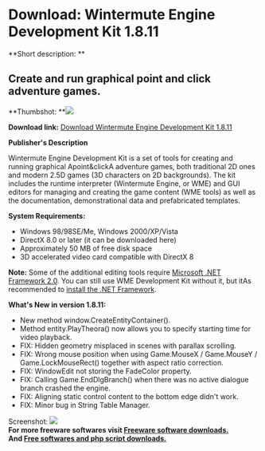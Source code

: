 # Download: Wintermute Engine Development Kit 1.8.11

**Short description: **

## Create and run graphical point and click adventure games.

  
**Thumbshot: **![](http://www.freewarefiles.com/screenshot/wintermute_md.jpg)   
  
**Download link:** [Download Wintermute Engine Development Kit 1.8.11](http://freesoftwares.boysofts.com/Wintermute-Engine-Development-Kit_program_26752.html)  
  

**Publisher's Description**  
  

Wintermute Engine Development Kit is a set of tools for creating and running
graphical Apoint&clickA adventure games, both traditional 2D ones and modern
2.5D games (3D characters on 2D backgrounds). The kit includes the runtime
interpreter (Wintermute Engine, or WME) and GUI editors for managing and
creating the game content (WME tools) as well as the documentation,
demonstrational data and prefabricated templates.

**System Requirements:**

  * Windows 98/98SE/Me, Windows 2000/XP/Vista 
  * DirectX 8.0 or later (it can be downloaded here) 
  * Approximately 50 MB of free disk space 
  * 3D accelerated video card compatible with DirectX 8 

**Note:** Some of the additional editing tools require [Microsoft .NET Framework 2.0](http://www.freewarefiles.com/Microsoft-NET-Framework-20-x86-Final_program_16026.html). You can still use WME Development Kit without it, but itAs recommended to [install the .NET Framework](http://www.freewarefiles.com/Microsoft-NET-Framework-20-x86-Final_program_16026.html). 

**What's New in version 1.8.11:**

  * New method window.CreateEntityContainer(). 
  * Method entity.PlayTheora() now allows you to specify starting time for video playback. 
  * FIX: Hidden geometry misplaced in scenes with parallax scrolling. 
  * FIX: Wrong mouse position when using Game.MouseX / Game.MouseY / Game.LockMouseRect() together with aspect ratio correction. 
  * FIX: WindowEdit not storing the FadeColor property. 
  * FIX: Calling Game.EndDlgBranch() when there was no active dialogue branch crashed the engine. 
  * FIX: Aligning static control content to the bottom edge didn't work. 
  * FIX: Minor bug in String Table Manager. 

  
  
Screenshot: ![](http://www.freewarefiles.com/screenshot/wintermute.jpg)  
**For more freeware softwares visit [Freeware software downloads.](http://freesoftwares.boysofts.com/)**   
**And [Free softwares and php script downloads.](http://www.boysofts.com/)**

